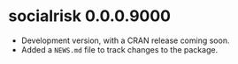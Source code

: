 # socialrisk 0.0.0.9000

* Development version, with a CRAN release coming soon.
* Added a `NEWS.md` file to track changes to the package.
